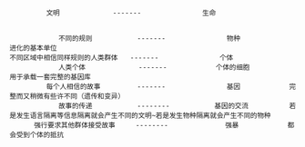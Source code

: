              文明             -------               生命
             
             
                不同的规则           -------               物种               进化的基本单位
    不同区域中相信同样规则的人类群体   -------               个体 
                人类个体             -------            个体的细胞           用于承载一套完整的基因库
             每个人相信的故事         -------               基因            完整而又稍微有些许不同（遗传和变异）
                故事的传递           --------           基因的交流          若是发生语言隔离等信息隔离就会产生不同的文明~若是发生物种隔离就会产生不同的物种
          强行要求其他群体接受故事     --------              强暴            都会受到个体的抵抗

